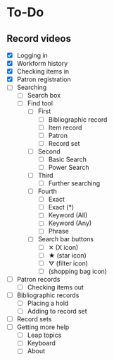 # To-Do

## Record videos

- [x] Logging in
- [x] Workform history
- [x] Checking items in
- [x] Patron registration
- [ ] Searching
  - [ ] Search box
  - [ ] Find tool
    - [ ] First
      - [ ] Bibliographic record
      - [ ] Item record
      - [ ] Patron
      - [ ] Record set
    - [ ] Second
      - [ ] Basic Search
      - [ ] Power Search
    - [ ] Third
      - [ ] Further searching
    - [ ] Fourth
      - [ ] Exact
      - [ ] Exact (*)
      - [ ] Keyword (All)
      - [ ] Keyword (Any)
      - [ ] Phrase
    - [ ] Search bar buttons
      - [ ] ✕ (X icon)
      - [ ] ★ (star icon)
      - [ ] ᗊ (filter icon)
      - [ ] (shopping bag icon)
- [ ] Patron records
  - [ ] Checking items out
- [ ] Bibliographic records
  - [ ] Placing a hold
  - [ ] Adding to record set
- [ ] Record sets
- [ ] Getting more help
  - [ ] Leap topics
  - [ ] Keyboard
  - [ ] About